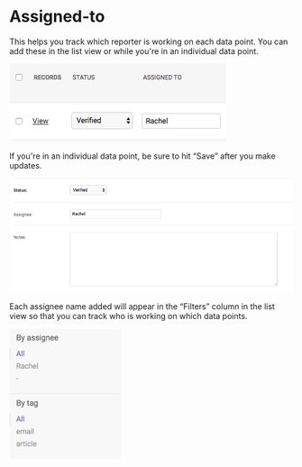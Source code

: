 # Assigned-to

This helps you track which reporter is working on each data point. You can add these in the list view or while you're in an individual data point.

![](../../.gitbook/assets/screen-shot-2019-09-11-at-8.20.55-am.png)

If you're in an individual data point, be sure to hit “Save” after you make updates.

![](../../.gitbook/assets/screen-shot-2019-09-11-at-8.22.09-am.png)

Each assignee name added will appear in the “Filters” column in the list view so that you can track who is working on which data points.



![](../../.gitbook/assets/screen-shot-2019-09-09-at-9.50.13-am%20%281%29.png)

